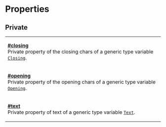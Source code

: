 # Properties

## Private

|                                                                                                                                                                                                                              |
| ---------------------------------------------------------------------------------------------------------------------------------------------------------------------------------------------------------------------------- |
| <p><strong></strong><a href="closing.md"><strong>#closing</strong></a><br>Private property of the closing chars of a generic type variable <a href="../generic-type-variables.md#wrap-closing"><code>Closing</code></a>.</p> |
| <p><strong></strong><a href="opening.md"><strong>#opening</strong></a><br>Private property of the opening chars of a generic type variable <a href="../generic-type-variables.md#wrap-opening"><code>Opening</code></a>.</p> |
| <p><a href="text.md"><strong>#text</strong></a><br>Private property of text of a generic type variable <a href="../generic-type-variables.md#wrap-less-than...-text-...greater-than"><code>Text</code></a>.</p>              |
